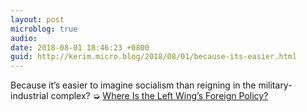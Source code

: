 ```yaml
---
layout: post
microblog: true
audio: 
date: 2018-08-01 18:46:23 +0800
guid: http://kerim.micro.blog/2018/08/01/because-its-easier.html
---
```

Because it’s easier to imagine socialism than reigning in the military-industrial complex? ➭ [Where Is the Left Wing’s Foreign Policy?](https://newrepublic.com/article/150317/left-wings-foreign-policy)

